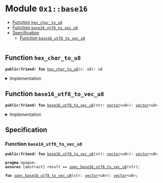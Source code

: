 
<a id="0x1_base16"></a>

# Module `0x1::base16`



-  [Function `hex_char_to_u8`](#0x1_base16_hex_char_to_u8)
-  [Function `base16_utf8_to_vec_u8`](#0x1_base16_base16_utf8_to_vec_u8)
-  [Specification](#@Specification_0)
    -  [Function `base16_utf8_to_vec_u8`](#@Specification_0_base16_utf8_to_vec_u8)


<pre><code></code></pre>



<a id="0x1_base16_hex_char_to_u8"></a>

## Function `hex_char_to_u8`



<pre><code><b>public</b>(<b>friend</b>) <b>fun</b> <a href="base16.md#0x1_base16_hex_char_to_u8">hex_char_to_u8</a>(c: u8): u8
</code></pre>



<details>
<summary>Implementation</summary>


<pre><code><b>public</b>(<b>friend</b>) <b>fun</b> <a href="base16.md#0x1_base16_hex_char_to_u8">hex_char_to_u8</a>(c: u8): u8 {
    <b>if</b> (c &gt;= 48 && c &lt;= 57) {  // '0' <b>to</b> '9'
        c - 48
    } <b>else</b> <b>if</b> (c &gt;= 65 && c &lt;= 70) { // 'A' <b>to</b> 'F'
        c - 55
    } <b>else</b> <b>if</b> (c &gt;= 97 && c &lt;= 102) { // 'a' <b>to</b> 'f'
        c - 87
    } <b>else</b> {
        <b>abort</b> 1
    }
}
</code></pre>



</details>

<a id="0x1_base16_base16_utf8_to_vec_u8"></a>

## Function `base16_utf8_to_vec_u8`



<pre><code><b>public</b>(<b>friend</b>) <b>fun</b> <a href="base16.md#0x1_base16_base16_utf8_to_vec_u8">base16_utf8_to_vec_u8</a>(str: <a href="../../aptos-stdlib/../move-stdlib/doc/vector.md#0x1_vector">vector</a>&lt;u8&gt;): <a href="../../aptos-stdlib/../move-stdlib/doc/vector.md#0x1_vector">vector</a>&lt;u8&gt;
</code></pre>



<details>
<summary>Implementation</summary>


<pre><code><b>public</b>(<b>friend</b>) <b>fun</b> <a href="base16.md#0x1_base16_base16_utf8_to_vec_u8">base16_utf8_to_vec_u8</a>(str: <a href="../../aptos-stdlib/../move-stdlib/doc/vector.md#0x1_vector">vector</a>&lt;u8&gt;): <a href="../../aptos-stdlib/../move-stdlib/doc/vector.md#0x1_vector">vector</a>&lt;u8&gt; {
    <b>let</b> result = <a href="../../aptos-stdlib/../move-stdlib/doc/vector.md#0x1_vector_empty">vector::empty</a>&lt;u8&gt;();
    <b>let</b> i = 0;
    <b>while</b> (i &lt; <a href="../../aptos-stdlib/../move-stdlib/doc/vector.md#0x1_vector_length">vector::length</a>(&str)) {
        <b>let</b> c1 = <a href="../../aptos-stdlib/../move-stdlib/doc/vector.md#0x1_vector_borrow">vector::borrow</a>(&str, i);
        <b>let</b> c2 = <a href="../../aptos-stdlib/../move-stdlib/doc/vector.md#0x1_vector_borrow">vector::borrow</a>(&str, i + 1);
        <b>let</b> byte = <a href="base16.md#0x1_base16_hex_char_to_u8">hex_char_to_u8</a>(*c1) &lt;&lt; 4 | <a href="base16.md#0x1_base16_hex_char_to_u8">hex_char_to_u8</a>(*c2);
        <a href="../../aptos-stdlib/../move-stdlib/doc/vector.md#0x1_vector_push_back">vector::push_back</a>(&<b>mut</b> result, byte);
        i = i + 2;
    };
    result
}
</code></pre>



</details>

<a id="@Specification_0"></a>

## Specification


<a id="@Specification_0_base16_utf8_to_vec_u8"></a>

### Function `base16_utf8_to_vec_u8`


<pre><code><b>public</b>(<b>friend</b>) <b>fun</b> <a href="base16.md#0x1_base16_base16_utf8_to_vec_u8">base16_utf8_to_vec_u8</a>(str: <a href="../../aptos-stdlib/../move-stdlib/doc/vector.md#0x1_vector">vector</a>&lt;u8&gt;): <a href="../../aptos-stdlib/../move-stdlib/doc/vector.md#0x1_vector">vector</a>&lt;u8&gt;
</code></pre>




<pre><code><b>pragma</b> opaque;
<b>ensures</b> [abstract] result == <a href="base16.md#0x1_base16_spec_base16_utf8_to_vec_u8">spec_base16_utf8_to_vec_u8</a>(str);
</code></pre>




<a id="0x1_base16_spec_base16_utf8_to_vec_u8"></a>


<pre><code><b>fun</b> <a href="base16.md#0x1_base16_spec_base16_utf8_to_vec_u8">spec_base16_utf8_to_vec_u8</a>(str: <a href="../../aptos-stdlib/../move-stdlib/doc/vector.md#0x1_vector">vector</a>&lt;u8&gt;): <a href="../../aptos-stdlib/../move-stdlib/doc/vector.md#0x1_vector">vector</a>&lt;u8&gt;;
</code></pre>


[move-book]: https://cedra.dev/move/book/SUMMARY
